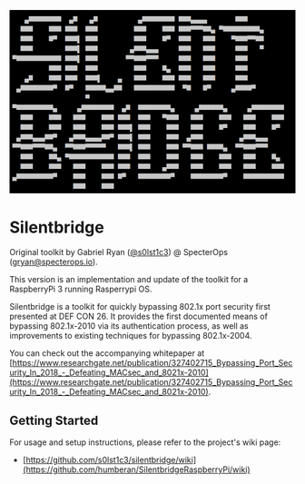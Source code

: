 ![](https://raw.githubusercontent.com/s0lst1c3/readme-images/master/silent-bridge-logo.png)

# Silentbridge
Original toolkit by Gabriel Ryan ([@s0lst1c3](https://twitter.com/s0lst1c3)) @ SpecterOps (gryan@specterops.io).

This version is an implementation and update of the toolkit for a RaspberryPi 3 running Rasperrypi OS.

Silentbridge is a toolkit for quickly bypassing 802.1x port security first presented at DEF CON 26. It provides the first documented means of bypassing 802.1x-2010 via its authentication process, as well as improvements to existing techniques for bypassing 802.1x-2004.

You can check out the accompanying whitepaper at [https://www.researchgate.net/publication/327402715_Bypassing_Port_Security_In_2018_-_Defeating_MACsec_and_8021x-2010](https://www.researchgate.net/publication/327402715_Bypassing_Port_Security_In_2018_-_Defeating_MACsec_and_8021x-2010). 

## Getting Started
For usage and setup instructions, please refer to the project's wiki page:

- [https://github.com/s0lst1c3/silentbridge/wiki](https://github.com/humberan/SilentbridgeRaspberryPi/wiki)





